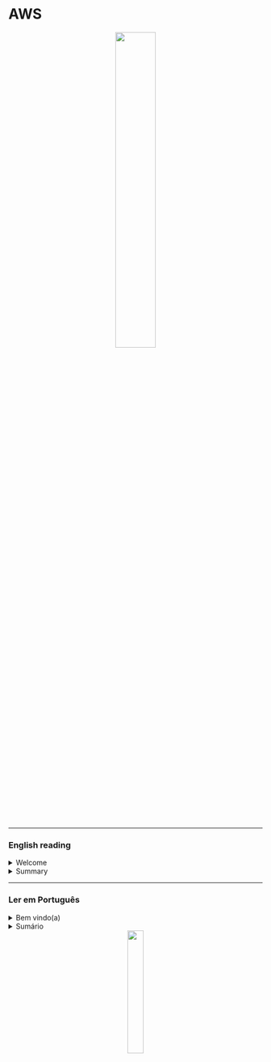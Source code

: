 # AWS

<div align="center">
  <img src="https://i.ibb.co/6PMkBpW/AWS-Services-Shelf.png" width="40%">
</div>



<hr/>

### English reading

<details>
  <summary>Welcome</summary>
  <br/>
  <div align="center">
    <img src="https://cdn-icons-png.flaticon.com/512/3855/3855345.png" width="20%">
  </div>
      
  <p>This documentation serves as a platform to enhance and disseminate knowledge about AWS. I have crafted it to be intuitive, incorporating diagrams, partitions, examples, illustrations, and more.</p>
  
  - If you <b>feel confident about your understanding of AWS</b> and its resources, you can navigate to the <b>summary</b> and explore new features. 
  - However, if you are a beginner, I recommend allowing me to guide you by starting with the <b>AWS analogy</b>:

  #### AWS analogy
  
  AWS (Amazon Web Services) is a cloud platform from Amazon that offers various services for businesses and developers. To better understand, imagine that AWS is like a large tool store, where you can rent everything you need to build your house (or in this case, your application in the cloud).

There you can find simple shelves like S3 (for storage) to more complex tools like EC2 (for creating virtual servers). And if you need something even more specific, just take a look at the store catalog (Amazon Marketplace), which has a little bit of everything.

Oh, and there's more! In AWS, you only pay for what you use. That is, if you need a drill for just one hour, rent it for an hour and pay only for that period. And if you need the drill for longer, just renew the rental. So, you don't have to waste money on tools that you won't use.

Additionally, AWS has a security team that keeps an eye on everything all the time. So, you can rest assured knowing that your tools (or your application) are secure in Amazon's cloud.

In summary, AWS is like "a cloud tool store", where you rent only what you need and have security guaranteed by Amazon's team. Now just choose the right tools to build your house (or your application) and get to work!

  <div align="center">
      <img src="https://cdn-icons-png.flaticon.com/512/7714/7714580.png" width="12%">
      <img src="https://cdn-icons-png.flaticon.com/512/3032/3032220.png" width="5%">
      <img src="https://cdn-icons-png.flaticon.com/512/7845/7845642.png" width="12%">
      <img src="https://cdn-icons-png.flaticon.com/512/3032/3032220.png" width="5%">
      <img src="https://cdn-icons-png.flaticon.com/512/2590/2590584.png" width="12%">
      <img src="https://cdn-icons-png.flaticon.com/512/3032/3032230.png" width="5%">
      <img src="https://cdn-icons-png.flaticon.com/512/1864/1864777.png" width="12%">
    </div> 
           
</details>
<details>
  <summary>Summary</summary>
   <br/>
   <table>
 <tr align="center">
     <td>Category</td>
     <td>Service Model</td>
     <td>Resource</td>
     <td>img</td>
     <td>Info</td>
 </tr>
  <tr align="center">
     <td>Security, Identity and Compliance</td>
     <td>Integrate with any service model</td>
     <td><a href="https://github.com/gil-son/aws/blob/main/english-us/IAM.md">IAM</a></td>
     <td><a href="https://github.com/gil-son/aws/blob/main/english-us/IAM.md"><img src="https://d2q66yyjeovezo.cloudfront.net/icon/0ebc580ae6450fce8762fad1bff32e7b-0841c1f0e7c5788b88d07a7dbcaceb6e.svg" /></a></td>
     <td>AWS IAM is an identity and access management service that enables control of access to AWS resources by users and applications.</td>
 </tr>



<tr align="center">
     <td rowspan="3">Compute</td>
     <td>PaaS</td>
     <td><a href="https://github.com/gil-son/aws/blob/main/english-us/ElasticBeanstalk.md">ElasticBeanstalk</a></td>
     <td><a href="https://github.com/gil-son/aws/blob/main/english-us/ElasticBeanstalk.md"><img src="https://d2q66yyjeovezo.cloudfront.net/icon/d43b67a293d39d11b046bd1813c804cb-4bc0ce71c93950e1ad695b25a4f1d4b5.svg" /></a></td>
     <td>Elastic Beanstalk is an AWS-managed service that simplifies the deployment and scalability of web applications quickly and easily..</td>
 </tr>    

<tr align="center">
     <td>FaaS</td>
     <td><a href="https://github.com/gil-son/aws/blob/main/english-us/Lambda.md">Lambda</a></td>
     <td><a href="https://github.com/gil-son/aws/blob/main/english-us/Lambda.md"><img src="https://d2q66yyjeovezo.cloudfront.net/icon/945f3fc449518a73b9f5f32868db466c-926961f91b072604c42b7f39ce2eaf1c.svg" /></a></td>
     <td>AWS Lambda is a serverless service that allows for code execution in response to events, without the need for server management.</td>
 </tr>
 
 <tr align="center">
     <td rowspan="2">IaaS</td>
     <td><a href="https://github.com/gil-son/aws/blob/main/english-us/EC2.md">EC2</a></td>
     <td><a href="https://github.com/gil-son/aws/blob/main/english-us/EC2.md"><img src="https://d2q66yyjeovezo.cloudfront.net/icon/d88319dfa5d204f019b4284149886c59-7d586ea82f792b61a8c87de60565133d.svg" /></a></td>
     <td>Amazon EC2 is a cloud computing service that allows easy configuration and running of virtual servers in the Amazon cloud, scaling compute capacity vertically or horizontally based on your application needs, and paying only for the resources you use.</td>
 </tr>

  <tr align="center">
     <td rowspan="5" >Networking and Delivery</td>
     <td><a href="https://github.com/gil-son/aws/blob/main/english-us/VPC.md">VPC</a></td>
     <td><a href="https://github.com/gil-son/aws/blob/main/english-us/VPC.md"><img src="https://d2q66yyjeovezo.cloudfront.net/icon/74f8d03e857091589308684a506ba915-4d9c246d4283a8c3150cf0aa442dec10.svg" /></a></td>
     <td>A VPC (Virtual Private Cloud) is a virtual network environment in the cloud that provides isolated, private space for resources. It offers control over network configuration, including IP address ranges, subnets, and security settings, facilitating secure and scalable deployment of applications and services.</td>
 </tr>

 <tr align="center">
     <td>Content Delivery</td>
     <td><a href="https://github.com/gil-son/aws/blob/main/english-us/AmazonCloudFront.md">CloudFront</a></td>
     <td><a href="https://github.com/gil-son/aws/blob/main/english-us/AmazonCloudFront.md"><img src="https://thumbs2.imgbox.com/23/62/A66Gl0Cp_t.png" width="55%"/></a></td>
     <td>AWS CloudFront is a fast content delivery network (CDN) service that securely delivers data, videos, applications, and APIs globally with low latency and high transfer speeds. It integrates seamlessly with other AWS services to enhance performance and security.</td>
 </tr>

 <tr align="center">
     <td>API Management</td>
     <td><a href="https://github.com/gil-son/aws/blob/main/english-us/APIGateway.md">API Gateway</a></td>
     <td><a href="https://github.com/gil-son/aws/blob/main/english-us/APIGateway.md"><img src="https://d2q66yyjeovezo.cloudfront.net/icon/fb0cde6228b21d89ec222b45efec54e7-0856e92285f4e7ed254b2588d1fe1829.svg" /></a></td>
     <td>Amazon API Gateway is a powerful AWS tool that enables developers to securely and scalably create, publish, monitor, and manage APIs, facilitating integration between different services and applications.</td>
 </tr>

 <tr align="center">
     <td>DNS Management</td>
     <td><a href="https://github.com/gil-son/aws/blob/main/english-us/Route53.md">Route 53</a></td>
     <td><a href="https://github.com/gil-son/aws/blob/main/english-us/Route53.md"><img src="https://d2q66yyjeovezo.cloudfront.net/icon/f5d2c00d40914bff4f82f29f9ef768bc-53a84099cf556710383a52b4612a8612.svg" /></a></td>
     <td>The Amazon Route 53 is AWS's domain name system (DNS) and content delivery network (CDN) service, providing domain registration, DNS resolution, and traffic routing to optimize availability and performance for applications on the internet.
</td>
 </tr>
 
 <tr align="center">
     <td rowspan="6">Integrate with any service model</td>
     <td><a href="https://github.com/gil-son/aws/blob/main/english-us/LoadBalancer.md">Load Balancer</a></td>
     <td><a href="https://github.com/gil-son/aws/blob/main/english-us/LoadBalancer.md"><img src="https://d2q66yyjeovezo.cloudfront.net/icon/7177e919b32ad97825f95e902595014b-1594766d92813b5baeb706c453f91de0.svg" /></a></td>
     <td>Load balancing optimizes resource distribution, ensuring efficient and reliable performance by distributing incoming network traffic across multiple servers or resources.</td>
 </tr>
<tr align="center">
     <td>Storage</td>
     <td><a href="https://github.com/gil-son/aws/blob/main/english-us/S3.md">S3</a></td>
     <td><a href="https://github.com/gil-son/aws/blob/main/english-us/S3.md"><img src="https://d2q66yyjeovezo.cloudfront.net/icon/c0828e0381730befd1f7a025057c74fb-43acc0496e64afba82dbc9ab774dc622.svg" /></a></td>
     <td>Amazon S3 is a highly scalable and durable object storage service from AWS, designed to store and retrieve massive amounts of data from anywhere on the web.</td>
 </tr>

<tr align="center">
     <td rowspan="2">Database</td>
     <td><a href="https://github.com/gil-son/aws/blob/main/english-us/DynamoDB.md">DynamoDB</a></td>
     <td><a href="https://github.com/gil-son/aws/blob/main/english-us/DynamoDB.md"><img src="https://d2q66yyjeovezo.cloudfront.net/icon/6f419a45e63123b4c16bd679549610f6-87862c68693445999110bbd6a467ce88.svg" /></a></td>
     <td>DynamoDB is a fully managed, highly scalable, flexible, and high-performance NoSQL database service.</td>
 </tr>
 
<tr align="center">
     <td><a href="https://github.com/gil-son/aws/blob/main/english-us/RDS.md">RDS</a></td>
     <td><a href="https://github.com/gil-son/aws/blob/main/english-us/RDS.md"><img src="https://d2q66yyjeovezo.cloudfront.net/icon/1d374ed2a6bcf601d7bfd4fc3dfd3b5d-c9f69416d978016b3191175f35e59226.svg" /></a></td>
     <td>Amazon RDS is a managed cloud database service that makes it easy to set up, operate, and scale relational databases such as MySQL, PostgreSQL, Oracle, SQL Server, and others.</td>
 </tr>
 
 <tr align="center">
     <td rowspan="2">Management and Governance</td>
     <td><a href="https://github.com/gil-son/aws/blob/main/english-us/CloudWatch.md">CloudWatch</a></td>
     <td><a href="https://github.com/gil-son/aws/blob/main/english-us/CloudWatch.md"><img src="https://d2q66yyjeovezo.cloudfront.net/icon/8f57ebd825a828e205b2dde223ba17e4-6af63a22dc297f8041286760ee8cd2c9.svg" /></a></td>
     <td>CloudWatch is an AWS monitoring and observability service that allows you to collect, store, visualize, and alert on real-time log and metric data for cloud resources.</td>
 </tr>
   
 <tr align="center">
     <td><a href="https://github.com/gil-son/aws/blob/main/english-us/AutoScaling.md">AutoScaling</a></td>
     <td><a href="https://github.com/gil-son/aws/blob/main/english-us/AutoScaling.md"><img src="https://d2q66yyjeovezo.cloudfront.net/icon/8c4ff0bc6eb31f0dcf6f6765b4259429-8b46577d889db4c0abac90ec6961f188.svg" /></a></td>
     <td>AWS Auto Scaling is a service that automatically adjusts the capacity of computational resources to meet real-time demand, ensuring efficiency and high availability.</td>
 </tr>
 
 <tr align="center">
     <td>Migrations & Transfer</td>
     <td>Data Transfer</td>
     <td><a href="https://github.com/gil-son/aws/blob/main/english-us/AWSSnowFamily.md">AWS SnowFamily</a></td>
     <td><a href="https://github.com/gil-son/aws/blob/main/english-us/AWSSnowFamily.md"><img src="https://d2q66yyjeovezo.cloudfront.net/icon/316ccf80948adeaa0b9fc5863fa2e5d0-041cc4f719216c8b7fab8dd1d41f41e0.svg" /></a></td>
     <td>The tools in the AWSSnowFamily theme facilitate offline data movement and processing, ensuring seamless delivery for massive datasets.</td>
 </tr>  

 <tr align="center">
     <td rowspan="2">Storage</td>
     <td>STaaS</td>
     <td><a href="https://github.com/gil-son/aws/blob/main/english-us/AWSStorageGateway.md">AWS StorageGateway</a></td>
     <td><a href="https://github.com/gil-son/aws/blob/main/english-us/AWSStorageGateway.md"><img src="https://d2q66yyjeovezo.cloudfront.net/icon/6e57963f170fcf163d7a0362ab3aa560-475c7af9547c560c673fa2266ae7f440.svg" /></a></td>
     <td>Proficient in implementing and managing Storage Gateway solutions to seamlessly integrate on-premises environments with cloud storage, optimizing data transfer and access. Skilled in configuring and troubleshooting Storage Gateway configurations for efficient and reliable data storage solutions.</td>
 </tr>

<tr align="center">
     <td>Analycts</td>
     <td><a href="https://github.com/gil-son/aws/blob/main/english-us/AWSGlue.md">AWS Glue</a></td>
     <td><a href="https://github.com/gil-son/aws/blob/main/english-us/AWSGlue.md"><img src="https://encrypted-tbn0.gstatic.com/images?q=tbn:ANd9GcTFVmyCvjYqwBE1Od0HzgD-Us60WPPpWHfAU8SVxm-HaQ&s" width="60%" /></a></td>
     <td>Fully managed ETL service. Simplifies data preparation, integration, and transformation. Enables seamless data loading for analytics in AWS ecosystem.</td>
 </tr>

<tr align="center">
     <td rowspan="8">Machine Learning</td>
     <td>Data Security</td>
     <td><a href="https://github.com/gil-son/aws/blob/main/english-us/Macie.md">Macie</a></td>
     <td><a href="https://github.com/gil-son/aws/blob/main/english-us/Macie.md"><img src="https://d2q66yyjeovezo.cloudfront.net/icon/433463d9b34c9b0b655eb325d5f0ebce-bb33021b98aec6dc842de83ef649969e.svg" /></a></td>
     <td>Amazon Macie is a fully managed data security service that uses machine learning to automatically discover, classify, and protect sensitive data in AWS, ensuring compliance and enhancing data security.</td>
</tr>
<tr align="center">
     <td rowspan="7">Comunication</td>
     <td><a href="https://github.com/gil-son/aws/blob/main/english-us/Transcribe.md">Transcribe</a></td>
     <td><a href="https://github.com/gil-son/aws/blob/main/english-us/Transcribe.md"><img src="https://d2q66yyjeovezo.cloudfront.net/icon/762bf9a0fc087fbb4ba021a3cee6edaf-2578b25de7cbb06633f39903ccc90d08.svg" /></a></td>
     <td>AWS Transcribe is an automatic speech recognition (ASR) service that converts spoken language into text, enabling transcription of audio and video files for various applications. It supports real-time and batch processing with features like speaker identification and custom vocabulary.</td>
</tr>
 <tr align="center">
     <td><a href="https://github.com/gil-son/aws/blob/main/english-us/Polly.md">Polly</a></td>
     <td><a href="https://github.com/gil-son/aws/blob/main/english-us/Polly.md"><img src="https://d2q66yyjeovezo.cloudfront.net/icon/8ca4245f09e5a6ecf058c15cca9ac9b6-4a6ec5b037b363b8f33064d09d4f40ab.svg" /></a></td>
     <td>Amazon Polly is a text-to-speech service that uses advanced deep learning technologies to convert written text into natural-sounding speech, supporting multiple languages and voices for various use cases like application accessibility and media content.</td>
 </tr>
  <tr align="center">
     <td><a href="https://github.com/gil-son/aws/blob/main/english-us/Comprehend.md">Comprehend</a></td>
     <td><a href="https://github.com/gil-son/aws/blob/main/english-us/Comprehend.md"><img src="https://d2q66yyjeovezo.cloudfront.net/icon/482863db6bbcbe5d42b2c38fc881497d-595c830f25109d745525de43d97fe7a9.svg" /></a></td>
     <td>Amazon Comprehend is a natural language processing (NLP) service that uses machine learning to extract insights from text, such as entity recognition, sentiment analysis, and topic classification. It helps analyze large volumes of textual data to improve decision-making and operational efficiency.</td>
 </tr>
  <tr align="center">
     <td><a href="https://github.com/gil-son/aws/blob/main/english-us/Kendra.md">Kendra</a></td>
     <td><a href="https://github.com/gil-son/aws/blob/main/english-us/Kendra.md"><img src="https://d2q66yyjeovezo.cloudfront.net/icon/a9ab7ffabee2fd02cfeb90fa2c01a7fd-721a0b96fe52c46786b1ff711999c730.svg" /></a></td>
     <td>Amazon Kendra is an AWS service that offers intelligent search capabilities for enterprise data. It uses machine learning to deliver highly accurate and relevant search results across various data sources and formats.</td>
 </tr>
 <tr align="center">
     <td><a href="https://github.com/gil-son/aws/blob/main/english-us/Textract.md">Textract</a></td>
     <td><a href="https://github.com/gil-son/aws/blob/main/english-us/Textract.md"><img src="https://d2q66yyjeovezo.cloudfront.net/icon/0121e707af85a4b5d571de33104d5ac1-b655f8b189e18898d77c2e95627a589b.svg" /></a></td>
     <td>AWS Textract is a machine learning service that automatically extracts text and data from documents, going beyond OCR by capturing structured data like tables and forms. It helps organizations streamline document processing, reduce manual data entry, and improve accuracy in extracting valuable information from complex documents.</td>
 </tr>
 </tr>
 <tr align="center">
     <td><a href="https://github.com/gil-son/aws/blob/main/english-us/Translate.md">Translate</a></td>
     <td><a href="https://github.com/gil-son/aws/blob/main/english-us/Translate.md"><img src="https://d2q66yyjeovezo.cloudfront.net/icon/fc46e26a907870744758b76166150f62-76c22bfd03882310f44da5a6a9590864.svg" /></a></td>
     <td>A fully managed neural machine translation service that provides fast, high-quality, and affordable language translation for a wide variety of content types. Ideal for applications requiring real-time or batch translation, supporting multiple languages and enabling localization of content.</td>
 </tr>
<tr align="center">
    <td><a href="https://github.com/gil-son/aws/blob/main/english-us/Lex.md">Lex</a></td>
    <td><a href="https://github.com/gil-son/aws/blob/main/english-us/Lex.md"><img src="https://d2q66yyjeovezo.cloudfront.net/icon/16660b27a03cc547adc54a269bc4a69e-7d762d8739de54214018a7d757540c79.svg" /></a></td>
    <td>AWS Lex is a service for building conversational interfaces using voice and text, powered by the same technology as Amazon Alexa, enabling developers to create chatbots and virtual assistants.</td>
</tr>
</table>


----------------------
NEW SUMMARY - COMING SOON
----------------------

- <img src="https://thumbs2.imgbox.com/95/7a/hpxsWpqt_t.png" alt="Compute" width="40" height="40"> Compute
- <img src="https://thumbs2.imgbox.com/47/60/PNaM3eXz_t.png" alt="Compute" width="40" height="40"> Storage
- <img src="https://thumbs2.imgbox.com/1b/15/XwlZ3v2v_t.png" alt="Compute" width="40" height="40"> Networking & Content Delivery
- <img src="https://thumbs2.imgbox.com/01/20/rXpLIkB8_t.png" alt="Compute" width="40" height="40"> Database
- <img src="https://thumbs2.imgbox.com/43/82/jLNe9Jbm_t.png" alt="Compute" width="40" height="40"> Security, Identity, & Compliance
- <img src="https://thumbs2.imgbox.com/c9/28/i8xe96iT_t.png" alt="Compute" width="40" height="40"> Analytics
- <img src="https://thumbs2.imgbox.com/16/5c/Irs3F10Z_t.png" alt="Compute" width="40" height="40"> Machine Learning
- <img src="https://thumbs2.imgbox.com/56/87/tWtOvjHB_t.png" alt="Compute" width="40" height="40"> Management & Governance
- ![Developer Tools](https://example.com/image9.png) Developer Tools
- ![Application Integration](https://example.com/image10.png) Application Integration
- ![Front-end Web & Mobile](https://example.com/image11.png) Front-end Web & Mobile
- ![Containers](https://example.com/image12.png) Containers
- ![Migration & Transfer](https://example.com/image13.png) Migration & Transfer
- ![Media Services](https://example.com/image14.png) Media Services
- ![Internet of Things](https://example.com/image15.png) Internet of Things
- ![End User Computing](https://example.com/image16.png) End User Computing
- ![Business Applications](https://example.com/image17.png) Business Applications
- ![Game Development](https://example.com/image18.png) Game Development
- ![Blockchain](https://example.com/image19.png) Blockchain
- ![Cloud Financial Management](https://example.com/image20.png) Cloud Financial Management
- ![Customer Enablement](https://example.com/image21.png) Customer Enablement
- ![Satellite](https://example.com/image22.png) Satellite
- ![Quantum Technologies](https://example.com/image23.png) Quantum Technologies








</details>






<hr/>

### Ler em Português

<details>
  <summary>Bem vindo(a)</summary>
  <br/>

  <div align="center">
    <img src="https://cdn-icons-png.flaticon.com/512/3855/3855345.png" width="20%">
  </div>
  
  <p>Esta documentação serve como uma plataforma para aprimorar e disseminar conhecimento sobre a AWS. Eu a elaborei de forma intuitiva, incorporando diagramas, partições, exemplos, ilustrações e muito mais.</p>

- Se você <b>se sente confiante sobre o seu entendimento da AWS</b> e seus recursos, pode acessar o <b>sumário</b> e explorar novas funcionalidades.
- No entanto, se você é um iniciante, recomendo que me permita guiá-lo começando com uma <b>Analogia à AWS</b>:

#### Analogia à AWS

A AWS (Amazon Web Services) é uma plataforma de nuvem da Amazon que oferece vários serviços para empresas e desenvolvedores. Para entender melhor, imagine que a AWS é como uma grande loja de ferramentas, onde você pode alugar tudo o que precisa para construir sua casa (ou, neste caso, sua aplicação na nuvem).

Lá você pode encontrar prateleiras simples como o S3 (para armazenamento) até ferramentas mais complexas como o EC2 (para criar servidores virtuais). E se você precisar de algo ainda mais específico, basta dar uma olhada no catálogo da loja (Amazon Marketplace), que tem um pouco de tudo.

Ah, e tem mais! Na AWS, você só paga pelo que usa. Ou seja, se você precisar de uma furadeira por apenas uma hora, alugue-a por uma hora e pague apenas por esse período. E se você precisar da furadeira por mais tempo, é só renovar o aluguel. Assim, você não precisa desperdiçar dinheiro com ferramentas que não vai usar.

Além disso, a AWS conta com uma equipe de segurança que fica de olho em tudo o tempo todo. Então, você pode ficar tranquilo sabendo que suas ferramentas (ou sua aplicação) estão seguras na nuvem da Amazon.

Resumindo, a AWS é como "uma loja de ferramentas na nuvem", onde você aluga apenas o que precisa e tem a segurança garantida pela equipe da Amazon. Agora é só escolher as ferramentas certas para construir sua casa (ou sua aplicação) e colocar as mãos à obra!

<div align="center">
    <img src="https://cdn-icons-png.flaticon.com/512/7714/7714580.png" width="12%">
    <img src="https://cdn-icons-png.flaticon.com/512/3032/3032220.png" width="5%">
    <img src="https://cdn-icons-png.flaticon.com/512/7845/7845642.png" width="12%">
    <img src="https://cdn-icons-png.flaticon.com/512/3032/3032220.png" width="5%">
    <img src="https://cdn-icons-png.flaticon.com/512/2590/2590584.png" width="12%">
    <img src="https://cdn-icons-png.flaticon.com/512/3032/3032230.png" width="5%">
    <img src="https://cdn-icons-png.flaticon.com/512/1864/1864777.png" width="12%">
</div>


</details>
<details>
  <summary>Sumário</summary>

  <br>
<table>
 <tr align="center">
     <td>Categoria</td>
     <td>Modelo de Serviço</td>
     <td>Recurso</td>
     <td>img</td>
     <td>Info</td>
 </tr>
  
  <tr align="center">
     <td>Segurança, Indentidade e conformidade</td>
     <td>Integra com qualquer modelo de serviço</td>
     <td><a href="https://github.com/gil-son/aws/blob/main/portugues-br/IAM.md">IAM</a></td>
     <td><a href="https://github.com/gil-son/aws/blob/main/portugues-br/IAM.md"><img src="https://d2q66yyjeovezo.cloudfront.net/icon/0ebc580ae6450fce8762fad1bff32e7b-0841c1f0e7c5788b88d07a7dbcaceb6e.svg" /></a></td>
     <td>O IAM da AWS é um serviço de gerenciamento de identidades e acessos que permite controlar o acesso aos recursos da AWS por usuários e aplicativos.</td>
 </tr>

<tr align="center">
     <td rowspan="3">Computação</td>
     <td>PaaS</td>
     <td><a href="https://github.com/gil-son/aws/blob/main/portugues-br/ElasticBeanstalk.md">ElasticBeanstalk</a></td>
     <td><a href="https://github.com/gil-son/aws/blob/main/portugues-br/ElasticBeanstalk.md"><img src="https://d2q66yyjeovezo.cloudfront.net/icon/d43b67a293d39d11b046bd1813c804cb-4bc0ce71c93950e1ad695b25a4f1d4b5.svg" /></a></td>
     <td>O Elastic Beanstalk é um serviço gerenciado pela AWS que facilita o deploy e a escalabilidade de aplicações web de forma rápida e simples.</td>
 </tr> 

  <tr align="center">
     <td>FaaS</td>
     <td><a href="https://github.com/gil-son/aws/blob/main/portugues-br/Lambda.md">Lambda</a></td>
     <td><a href="https://github.com/gil-son/aws/blob/main/portugues-br/Lambda.md"><img src="https://d2q66yyjeovezo.cloudfront.net/icon/945f3fc449518a73b9f5f32868db466c-926961f91b072604c42b7f39ce2eaf1c.svg" /></a></td>
     <td>AWS Lambda é um serviço serverless que permite a execução de código em resposta a eventos, sem a necessidade de gerenciamento de servidores.</td>
 </tr>
  
 <tr align="center">
     <td rowspan="2">IaaS</td>
     <td><a href="https://github.com/gil-son/aws/blob/main/portugues-br/EC2.md">EC2</a></td>
     <td><a href="https://github.com/gil-son/aws/blob/main/portugues-br/EC2.md"><img src="https://d2q66yyjeovezo.cloudfront.net/icon/d88319dfa5d204f019b4284149886c59-7d586ea82f792b61a8c87de60565133d.svg" /></a></td>
     <td>O Amazon EC2 é um serviço de computação em nuvem que permite configurar e executar facilmente servidores virtuais na nuvem da Amazon, escalando verticalmente ou horizontalmente a capacidade de computação de acordo com as necessidades da sua aplicação, pagando apenas pelos recursos que você usa.</td>
 </tr>

  <tr align="center">
     <td rowspan="5" >Rede e Entrega de Conteúdo</td>
     <td><a href="https://github.com/gil-son/aws/blob/main/portugues-br/VPC.md">VPC</a></td>
     <td><a href="https://github.com/gil-son/aws/blob/main/portugues-br/VPC.md"><img src="https://d2q66yyjeovezo.cloudfront.net/icon/74f8d03e857091589308684a506ba915-4d9c246d4283a8c3150cf0aa442dec10.svg" /></a></td>
     <td>Um VPC (Virtual Private Cloud) é um ambiente de rede virtual na nuvem que fornece espaço isolado e privado para recursos. Ele oferece controle sobre a configuração da rede, incluindo intervalos de endereços IP, sub-redes e configurações de segurança, facilitando a implantação segura e escalável de aplicativos e serviços.</td>
 </tr>

 <tr align="center">
    <td>Entrega de Conteúdo</td>
    <td><a href="https://github.com/gil-son/aws/blob/main/portugues-br/AmazonCloudFront.md">CloudFront</a></td>
    <td><a href="https://github.com/gil-son/aws/blob/main/portugues-br/AmazonCloudFront.md"><img src="https://thumbs2.imgbox.com/23/62/A66Gl0Cp_t.png" width="55%"/></a></td>
    <td>O AWS CloudFront é um serviço de rede de entrega de conteúdo (CDN) rápido que entrega dados, vídeos, aplicações e APIs globalmente com baixa latência e altas velocidades de transferência. Ele se integra perfeitamente com outros serviços da AWS para melhorar o desempenho e a segurança.</td>
</tr>

<tr align="center">
     <td>Gerenciamento de API</td>
     <td><a href="https://github.com/gil-son/aws/blob/main/portugues-br/APIGateway.md">API Gateway</a></td>
     <td><a href="https://github.com/gil-son/aws/blob/main/portugues-br/APIGateway.md"><img src="https://d2q66yyjeovezo.cloudfront.net/icon/fb0cde6228b21d89ec222b45efec54e7-0856e92285f4e7ed254b2588d1fe1829.svg" /></a></td>
     <td>O Amazon API Gateway é uma poderosa ferramenta da AWS que permite aos desenvolvedores criar, publicar, monitorar e gerenciar APIs de forma segura e escalável, facilitando a integração entre diferentes serviços e aplicações.</td>
 </tr>

 <tr align="center">
     <td>Gerenciamento de DNS</td>
     <td><a href="https://github.com/gil-son/aws/blob/main/portugues-br/Route53.md">Route 53</a></td>
     <td><a href="https://github.com/gil-son/aws/blob/main/portugues-br/Route53.md"><img src="https://d2q66yyjeovezo.cloudfront.net/icon/f5d2c00d40914bff4f82f29f9ef768bc-53a84099cf556710383a52b4612a8612.svg" /></a></td>
     <td>O Amazon Route 53 é o serviço de sistema de nomes de domínio (DNS) e entrega de conteúdo (CDN) da AWS, oferecendo registro de domínio, resolução de DNS e direcionamento de tráfego para otimizar a disponibilidade e desempenho de aplicações na internet.</td>
 </tr>

<tr align="center">
     <td rowspan="6">Integra com qualquer modelo de serviço</td>
     <td><a href="https://github.com/gil-son/aws/blob/main/portugues-br/LoadBalancer.md">Load Balancer</a></td>
     <td><a href="https://github.com/gil-son/aws/blob/main/portugues-br/LoadBalancer.md"><img src="https://d2q66yyjeovezo.cloudfront.net/icon/7177e919b32ad97825f95e902595014b-1594766d92813b5baeb706c453f91de0.svg" /></a></td>
     <td>O balanceamento de carga otimiza a distribuição de recursos, garantindo um desempenho eficiente e confiável ao distribuir o tráfego de rede de entrada entre vários servidores ou recursos.</td>
 </tr>

<tr align="center">
     <td>Armazenar</td>
     <td><a href="https://github.com/gil-son/aws/blob/main/portugues-br/S3.md">S3</a></td>
     <td><a href="https://github.com/gil-son/aws/blob/main/portugues-br/S3.md"><img src="https://d2q66yyjeovezo.cloudfront.net/icon/c0828e0381730befd1f7a025057c74fb-43acc0496e64afba82dbc9ab774dc622.svg" /></a></td>
     <td>O Amazon S3 é um serviço de armazenamento de objetos altamente escalável e durável da AWS, projetado para armazenar e recuperar quantidades massivas de dados de qualquer lugar na web.</td>
 </tr>
 
<tr align="center">
     <td rowspan="2">Banco de Dados</td>
     <td><a href="https://github.com/gil-son/aws/blob/main/portugues-br/DynamoDB.md">DynamoDB</a></td>
     <td><a href="https://github.com/gil-son/aws/blob/main/portugues-br/DynamoDB.md"><img src="https://d2q66yyjeovezo.cloudfront.net/icon/6f419a45e63123b4c16bd679549610f6-87862c68693445999110bbd6a467ce88.svg" /></a></td>
     <td>DynamoDB é um serviço de banco de dados NoSQL, totalmente gerenciado, altamente escalável, flexível e com alta performance</td>
 </tr>
  
<tr align="center">
     <td><a href="https://github.com/gil-son/aws/blob/main/portugues-br/RDS.md">RDS</a></td>
     <td><a href="https://github.com/gil-son/aws/blob/main/portugues-br/RDS.md"><img src="https://d2q66yyjeovezo.cloudfront.net/icon/1d374ed2a6bcf601d7bfd4fc3dfd3b5d-c9f69416d978016b3191175f35e59226.svg" /></a></td>
     <td>O Amazon RDS é um serviço de banco de dados gerenciado na nuvem que facilita a configuração, operação e escalabilidade de bancos de dados relacionais, como MySQL, PostgreSQL, Oracle, SQL Server e outros.</td>
 </tr>
 
<tr align="center">
     <td rowspan="2">Gerenciamento e Governança</td>
     <td><a href="https://github.com/gil-son/aws/blob/main/portugues-br/CloudWatch.md">CloudWatch</a></td>
     <td><a href="https://github.com/gil-son/aws/blob/main/portugues-br/CloudWatch.md"><img src="https://d2q66yyjeovezo.cloudfront.net/icon/8f57ebd825a828e205b2dde223ba17e4-6af63a22dc297f8041286760ee8cd2c9.svg" /></a></td>
     <td>O CloudWatch é um serviço de monitoramento e observabilidade da AWS que permite coletar, armazenar, visualizar e alertar sobre dados de logs e métricas em tempo real para recursos em nuvem.</td>
 </tr>
  
 <tr align="center">
     <td><a href="https://github.com/gil-son/aws/blob/main/portugues-br/AutoScaling.md">AutoScaling</a></td>
     <td><a href="https://github.com/gil-son/aws/blob/main/portugues-br/AutoScaling.md"><img src="https://d2q66yyjeovezo.cloudfront.net/icon/8c4ff0bc6eb31f0dcf6f6765b4259429-8b46577d889db4c0abac90ec6961f188.svg" /></a></td>
     <td>O Auto Scaling da AWS é um serviço que ajusta automaticamente a capacidade de recursos computacionais para atender à demanda em tempo real, garantindo eficiência e alta disponibilidade.</td>
 </tr> 
  
  <tr align="center">
     <td>Migração e transferência</td>
     <td>Transferência de Dados</td>
     <td><a href="https://github.com/gil-son/aws/blob/main/portugues-br/AWSSnowFamily.md">AWS SnowFamily</a></td>
     <td><a href="https://github.com/gil-son/aws/blob/main/portugues-br/AWSSnowFamily.md"><img src="https://d2q66yyjeovezo.cloudfront.net/icon/316ccf80948adeaa0b9fc5863fa2e5d0-041cc4f719216c8b7fab8dd1d41f41e0.svg" /></a></td>
     <td>As ferramentas temáticas da AWSSnowFamily facilitam o movimento e processamento de dados offline, garantindo entrega perfeita para gigantescos conjuntos de dados.</td>
 </tr>

 <tr align="center">
     <td rowspan="2">Armazenamento</td>
     <td>STaaS</td>
     <td><a href="https://github.com/gil-son/aws/blob/main/portugues-br/AWSStorageGateway.md">AWS StorageGateway</a></td>
     <td><a href="https://github.com/gil-son/aws/blob/main/portugues-br/AWSStorageGateway.md"><img src="https://d2q66yyjeovezo.cloudfront.net/icon/6e57963f170fcf163d7a0362ab3aa560-475c7af9547c560c673fa2266ae7f440.svg" /></a></td>
     <td>Proficiente na implementação e gestão de soluções do Gateway de Armazenamento para integrar de forma transparente ambientes locais com armazenamento em nuvem, otimizando a transferência e o acesso de dados. Habilidoso em configurar e solucionar problemas nas configurações do Gateway de Armazenamento para soluções eficientes e confiáveis de armazenamento de dados.</td>

<tr align="center">
     <td>Análise de dados</td>
     <td><a href="https://github.com/gil-son/aws/blob/main/portugues-br/AWSGlue.md">AWS Glue</a></td>
     <td><a href="https://github.com/gil-son/aws/blob/main/portugues-br/AWSGlue.md"><img src="https://encrypted-tbn0.gstatic.com/images?q=tbn:ANd9GcTFVmyCvjYqwBE1Od0HzgD-Us60WPPpWHfAU8SVxm-HaQ&s" width="60%" /></a></td>
     <td>Serviço totalmente gerenciado de ETL. Simplifica a preparação, integração e transformação de dados. Permite o carregamento contínuo de dados para análises no ecossistema da AWS.</td>
 </tr>

<tr align="center">
     <td rowspan="8">Aprendizado de Máquina</td>
     <td>Segurança dos dados</td>
     <td><a href="https://github.com/gil-son/aws/blob/main/portugues-br/Macie.md">Macie</a></td>
     <td><a href="https://github.com/gil-son/aws/blob/main/portugues-br/Macie.md"><img src="https://d2q66yyjeovezo.cloudfront.net/icon/433463d9b34c9b0b655eb325d5f0ebce-bb33021b98aec6dc842de83ef649969e.svg" /></a></td>
     <td>Amazon Macie é um serviço de segurança de dados totalmente gerenciado que usa aprendizado de máquina para descobrir, classificar e proteger automaticamente dados sensíveis na AWS, garantindo conformidade e aprimorando a segurança dos dados.</td>
 </tr>
<tr align="center">
     <td rowspan="7">Comunicação</td>
     <td><a href="https://github.com/gil-son/aws/blob/main/portugues-br/Transcribe.md">Transcribe</a></td>
     <td><a href="https://github.com/gil-son/aws/blob/main/portugues-br/Transcribe.md"><img src="https://d2q66yyjeovezo.cloudfront.net/icon/762bf9a0fc087fbb4ba021a3cee6edaf-2578b25de7cbb06633f39903ccc90d08.svg" /></a></td>
     <td>AWS Transcribe é um serviço de reconhecimento automático de fala (ASR) que converte a linguagem falada em texto, permitindo a transcrição de arquivos de áudio e vídeo para diversas aplicações. Suporta processamento em tempo real e em lote, com recursos como identificação de locutores e vocabulário personalizado.</td>
 </tr>
 <tr align="center">
     <td><a href="https://github.com/gil-son/aws/blob/main/portugues-br/Polly.md">Polly</a></td>
     <td><a href="https://github.com/gil-son/aws/blob/main/portugues-br/Polly.md"><img src="https://d2q66yyjeovezo.cloudfront.net/icon/8ca4245f09e5a6ecf058c15cca9ac9b6-4a6ec5b037b363b8f33064d09d4f40ab.svg" /></a></td>
     <td>Amazon Polly é um serviço de conversão de texto em fala que utiliza tecnologias avançadas de aprendizado profundo para transformar texto escrito em fala natural, suportando múltiplos idiomas e vozes para diversos casos de uso, como acessibilidade de aplicações e conteúdo de mídia.</td>
 </tr>
 <tr align="center">
     <td><a href="https://github.com/gil-son/aws/blob/main/portugues-br/Comprehend.md">Comprehend</a></td>
     <td><a href="https://github.com/gil-son/aws/blob/main/portugues-br/Comprehend.md"><img src="https://d2q66yyjeovezo.cloudfront.net/icon/482863db6bbcbe5d42b2c38fc881497d-595c830f25109d745525de43d97fe7a9.svg" /></a></td>
     <td>Amazon Comprehend é um serviço de processamento de linguagem natural (NLP) que usa aprendizado de máquina para extrair insights de textos, como identificação de entidades, análise de sentimento e classificação de tópicos. Ele auxilia na análise de grandes volumes de dados textuais para melhorar a tomada de decisões e a eficiência operacional.</td>
 </tr>
 <tr align="center">
     <td><a href="https://github.com/gil-son/aws/blob/main/portugues-br/Kendra.md">Kendra</a></td>
     <td><a href="https://github.com/gil-son/aws/blob/main/portugues-br/Kendra.md"><img src="https://d2q66yyjeovezo.cloudfront.net/icon/a9ab7ffabee2fd02cfeb90fa2c01a7fd-721a0b96fe52c46786b1ff711999c730.svg" /></a></td>
     <td>Amazon Kendra é um serviço da AWS que oferece capacidades de busca inteligente para dados empresariais. Ele utiliza aprendizado de máquina para fornecer resultados de busca altamente precisos e relevantes em várias fontes e formatos de dados.</td>
 </tr>
  <tr align="center">
     <td><a href="https://github.com/gil-son/aws/blob/main/portugues-br/Textract.md">Textract</a></td>
     <td><a href="https://github.com/gil-son/aws/blob/main/portugues-br/Textract.md"><img src="https://d2q66yyjeovezo.cloudfront.net/icon/0121e707af85a4b5d571de33104d5ac1-b655f8b189e18898d77c2e95627a589b.svg" /></a></td>
     <td>AWS Textract é um serviço de aprendizado de máquina que extrai automaticamente texto e dados de documentos, indo além do OCR ao capturar dados estruturados como tabelas e formulários. Ele ajuda as organizações a otimizar o processamento de documentos, reduzir a entrada manual de dados e melhorar a precisão na extração de informações valiosas de documentos complexos.</td>
 </tr>
 <tr align="center">
    <td><a href="https://github.com/gil-son/aws/blob/main/portugues-br/Translate.md">Translate</a></td>
    <td><a href="https://github.com/gil-son/aws/blob/main/portugues-br/Translate.md"><img src="https://d2q66yyjeovezo.cloudfront.net/icon/fc46e26a907870744758b76166150f62-76c22bfd03882310f44da5a6a9590864.svg" /></a></td>
    <td>Um serviço de tradução automática neural totalmente gerenciado que oferece tradução de idiomas rápida, de alta qualidade e acessível para uma ampla variedade de tipos de conteúdo. Ideal para aplicações que requerem tradução em tempo real ou em lote, suportando múltiplos idiomas e permitindo a localização de conteúdo.</td>
</tr>
<tr align="center">
    <td><a href="https://github.com/gil-son/aws/blob/main/portugues-br/Lex.md">Lex</a></td>
    <td><a href="https://github.com/gil-son/aws/blob/main/portugues-br/Lex.md"><img src="https://d2q66yyjeovezo.cloudfront.net/icon/16660b27a03cc547adc54a269bc4a69e-7d762d8739de54214018a7d757540c79.svg" /></a></td>
    <td>AWS Lex é um serviço para criar interfaces de conversação usando voz e texto, alimentado pela mesma tecnologia do Amazon Alexa, permitindo que desenvolvedores criem chatbots e assistentes virtuais.</td>
</tr>
</table>

</details>

<div align="center">
  <img src="https://svgshare.com/i/13cG.svg" width="25%">
</div>

